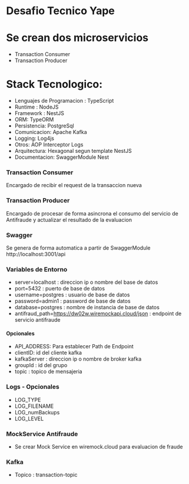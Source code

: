 # Desafio Tecnico Yape

# Se crean dos microservicios
- Transaction Consumer
- Transaction Producer

# Stack Tecnologico:
- Lenguajes de Programacion : TypeScript
- Runtime : NodeJS
- Framework : NestJS
- ORM: TypeORM
- Persistencia: PostgreSql
- Comunicacion: Apache Kafka
- Logging: Log4js
- Otros: AOP Interceptor Logs
- Arquitectura: Hexagonal segun template NestJS
- Documentacion: SwaggerModule Nest

### Transaction Consumer
Encargado de recibir el request de la transaccion nueva

### Transaction Producer
Encargado de procesar de forma asincrona el consumo del servicio de Antifraude y actualizar el resultado de la evaluacion


### Swagger
Se genera de forma automatica a partir de SwaggerModule
http://localhost:3001/api

### Variables de Entorno

- server=localhost : direccion ip o nombre del base de datos
- port=5432 : puerto de base de datos
- username=postgres : usuario de base de datos
- password=admin1 : password de base de datos
- database=postgres : nombre de instancia de base de datos
- antifraud_path=https://dw02w.wiremockapi.cloud/json : endpoint de servicio antifraude

#### Opcionales
- API_ADDRESS: Para establecer Path de Endpoint
- clientID: id del cliente kafka
- kafkaServer : direccion ip o nombre de broker kafka
- groupId : id del grupo 
- topic : topico de mensajeria

### Logs - Opcionales
- LOG_TYPE
- LOG_FILENAME
- LOG_numBackups
- LOG_LEVEL

### MockService Antifraude
- Se crear Mock Service en wiremock.cloud para evaluacion de fraude

### Kafka
- Topico : transaction-topic

### 
